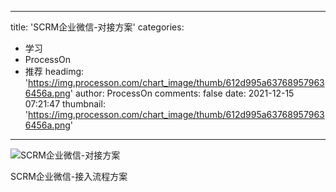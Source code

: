 
---
title: 'SCRM企业微信-对接方案'
categories: 
 - 学习
 - ProcessOn
 - 推荐
headimg: 'https://img.processon.com/chart_image/thumb/612d995a637689579636456a.png'
author: ProcessOn
comments: false
date: 2021-12-15 07:21:47
thumbnail: 'https://img.processon.com/chart_image/thumb/612d995a637689579636456a.png'
---

<div>   
<img class="thumb" alt="SCRM企业微信-对接方案" src="https://img.processon.com/chart_image/thumb/612d995a637689579636456a.png" referrerpolicy="no-referrer">
<p>SCRM企业微信-接入流程方案</p>  
</div>
            